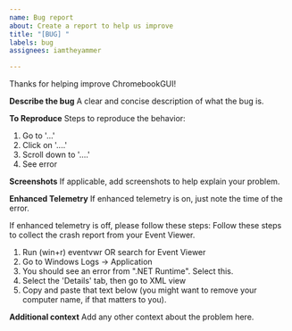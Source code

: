 ```yaml
---
name: Bug report
about: Create a report to help us improve
title: "[BUG] "
labels: bug
assignees: iamtheyammer

---
```


Thanks for helping improve ChromebookGUI!

**Describe the bug**
A clear and concise description of what the bug is.

**To Reproduce**
Steps to reproduce the behavior:
1. Go to '...'
2. Click on '....'
3. Scroll down to '....'
4. See error

**Screenshots**
If applicable, add screenshots to help explain your problem.

**Enhanced Telemetry**
If enhanced telemetry is on, just note the time of the error.

If enhanced telemetry is off, please follow these steps:
Follow these steps to collect the crash report from your Event Viewer.

1. Run (win+r) eventvwr OR search for Event Viewer
2. Go to Windows Logs -> Application
3. You should see an error from ".NET Runtime". Select this.
4. Select the 'Details' tab, then go to XML view
5. Copy and paste that text below (you might want to remove your computer name, if that matters to you).

**Additional context**
Add any other context about the problem here.
